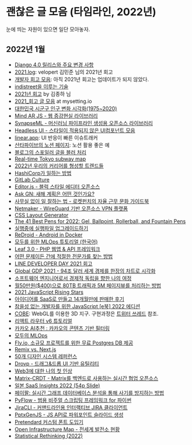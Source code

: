 # 괜찮은 글 모음 (타임라인, 2022년)

눈에 띄는 자원이 있으면 일단 모아놓자.

## 2022년 1월

* [Django 4.0 릴리스와 주요 변경 사항](https://www.44bits.io/ko/post/django-4-0-release-note-summary)
* [2021.log](https://velog.io/@velopert/2021.log): velopert 김민준 님의 2021년 회고
* [개발자 회고 모음](https://github.com/oaksong/developers-retrospective): 아직 2021년 회고는 업데이트가 되지 않았다.
* [indistreet을 이루는 기술](https://slides.com/rotoshine/indistreet-tech-stack/)
* [2021년 회고](https://www.wisewiredbooks.com/blog/posts/2021년-회고/) by 김종하 님
* [2021_회고 글 모음](https://mysetting.io/posts/tag/2021_회고) at mysetting.io
* [대한민국 시군구 인구 변화 시각화(1975~2020)](https://vw-lab.tistory.com/100)
* [Mind AR JS - 웹 증강현실 라이브러리](https://news.hada.io/topic?id=5664)
* [SynapseML - 머신러닝 파이프라인 생성용 오픈소스 라이브러리](https://news.hada.io/topic?id=5662)
* [Headless UI - 스타일이 적용되지 않은 UI컴포넌트 모음](https://news.hada.io/topic?id=5660)
* [linear.app](https://linear.app): UI 반응이 빠른 이슈트래커
* [산타파이브의 노션 페이지](https://santafive.notion.site/3834450147f8438ba23daa934d7495a9): 노션 활용 좋은 예
* [블로그의 스포일러 글을 블러 처리](https://mj-trpg.tistory.com/33)
* [Real-time Tokyo subway map](https://minitokyo3d.com/)
* [2022년 우리의 커리어를 형성할 트렌드들](https://news.hada.io/topic?id=5672)
* [HashiCorp가 일하는 방법](https://news.hada.io/topic?id=5668)
* [GitLab Culture](https://about.gitlab.com/company/culture/)
* [Editor.js - 블럭 스타일 에디터 오픈소스](https://news.hada.io/topic?id=5667)
* [Ask GN: 새해 계획은 어떤 것인가요?](https://news.hada.io/topic?id=5666)
* [사무실 없이 일 잘하는 법 - 로켓펀치의 자율 근무 문화 가이드북](https://news.hada.io/topic?id=5705)
* [Netmaker - WireGuard 기반 오픈소스 VPN 플랫폼](https://news.hada.io/topic?id=5701)
* [CSS Layout Generator](https://news.hada.io/topic?id=5702)
* [The 41 Best Pens for 2022: Gel, Ballpoint, Rollerball, and Fountain Pens](https://www.jetpens.com/blog/The-41-Best-Pens-for-2022-Gel-Ballpoint-Rollerball-and-Fountain-Pens/pt/974)
* [실행중에 실행파일 업그레이드하기](https://news.hada.io/topic?id=5699)
* [ReDroid - Android in Docker](https://news.hada.io/topic?id=5694)
* [모두를 위한 MLOps 튜토리얼 (한국어)](https://news.hada.io/topic?id=5675)
* [Leaf 3.0 - PHP 웹앱 & API 프레임워크](https://news.hada.io/topic?id=5698)
* [어떤 문제이든 간에 적절한 전문가를 찾는 방법](https://news.hada.io/topic?id=5685)
* [LINE DEVELOPER DAY 2021 회고](https://news.hada.io/topic?id=5692)
* [Global GDP 2021 - 94조 달러 세계 경제를 한장의 차트로 시각화](https://news.hada.io/topic?id=5677)
* [소프트웨어 엔지니어로서 경제적 독립을 향한 나의 여정](https://news.hada.io/topic?id=5719)
* [월50만원($400)으로 80TB 트래픽과 5M 페이지뷰를 처리하는 방법](https://news.hada.io/topic?id=5717)
* [2021 JavaScript Rising Stars](https://news.hada.io/topic?id=5716)
* [아이디어를 SaaS로 만들고 14개월만에 판매한 후기](https://news.hada.io/topic?id=5715)
* [참을성 없는 개발자를 위한 JavaScript [e북] 2022 에디션](https://news.hada.io/topic?id=5718)
* [COBE](https://github.com/shuding/cobe): WebGL를 이용한 3D 지구. 구현과정은 [트위터 쓰레드](https://twitter.com/shuding_/status/1475916082875666441) 참조.
* [리액트 라우터 v6 튜토리얼](https://velog.io/@velopert/react-router-v6-tutorial)
* [카카오 AI추천 : 카카오의 콘텐츠 기반 필터링](https://tech.kakao.com/2021/12/27/content-based-filtering-in-kakao/)
* [모두의 MLOps](https://mlops-for-all.github.io/)
* [Fly.io, 소규모 프로젝트를 위한 무료 Postgres DB 제공](https://news.hada.io/topic?id=5803)
* [Remix vs. Next.js](https://news.hada.io/topic?id=5802)
* [50개 디자인 시스템 레퍼런스](https://news.hada.io/topic?id=5791)
* [Drovp - 드래그&드롭 UI 기반 유틸리티](https://news.hada.io/topic?id=5795)
* [Web3에 대한 나의 첫 인상](https://news.hada.io/topic?id=5771)
* [Matrix-CRDT - Matrix를 백엔드로 사용하는 실시간 협업 오픈소스](https://news.hada.io/topic?id=5780)
* [일본 SaaS Insights 2022 (54p Slide)](https://docsend.com/view/ttm4fzuh2d9saixj)
* [페이팔: 실시간 그래프 데이터베이스 분석을 통해 사기를 방지하는 방법](https://news.hada.io/topic?id=5782)
* [PyFlow - 범용 비주얼 스크립팅 프레임워크 for 파이썬](https://news.hada.io/topic?id=5777)
* [JiraCLI - 커맨드라인용 인터랙티브 JIRA 클라이언트](https://news.hada.io/topic?id=5775)
* [PptxGenJS - JS API로 파워포인트 슬라이드 생성](https://news.hada.io/topic?id=5778)
* [Pretendard 커스텀 폰트 도입기](https://news.hada.io/topic?id=5764)
* [Open Infrastructure Map - 전세계 발전소 현황](https://news.hada.io/topic?id=5760)
* [Statistical Rethinking (2022)](https://news.hada.io/topic?id=5761)

